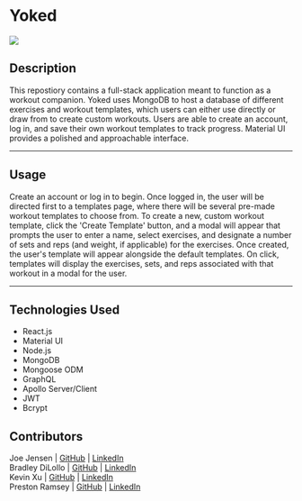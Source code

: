 # Yoked

[![](https://img.shields.io/static/v1?label=License&message=MIT&color=<yellow>)](https://opensource.org/licenses/MIT)

## Description
This repostiory contains a full-stack application meant to function as a workout companion. Yoked uses MongoDB to host a database of different exercises and workout templates, which users can either use directly or draw from to create custom workouts. Users are able to create an account, log in, and save their own workout templates to track progress. Material UI provides a polished and approachable interface.

---

## Usage
Create an account or log in to begin. Once logged in, the user will be directed first to a templates page, where there will be several pre-made workout templates to choose from. To create a new, custom workout template, click the 'Create Template' button, and a modal will appear that prompts the user to enter a name, select exercises, and designate a number of sets and reps (and weight, if applicable) for the exercises. Once created, the user's template will appear alongside the default templates. On click, templates will display the exercises, sets, and reps associated with that workout in a modal for the user.

---

## Technologies Used
- React.js
- Material UI
- Node.js
- MongoDB
- Mongoose ODM
- GraphQL
- Apollo Server/Client
- JWT
- Bcrypt

## Contributors
Joe Jensen &#124; [GitHub](https://github.com/joedjensen) &#124; [LinkedIn](https://www.linkedin.com/in/joseph-jensen-5a150b91/)    
Bradley DiLollo &#124; [GitHub](https://github.com/bdilollo) &#124; [LinkedIn](https://www.linkedin.com/in/bradley-dilollo/)  
Kevin Xu &#124; [GitHub](https://github.com/KevinPXu) &#124; [LinkedIn](https://www.linkedin.com/in/kevin-xu-4672a7215/)  
Preston Ramsey &#124; [GitHub](https://github.com/PRamsey02) &#124; [LinkedIn](https://www.linkedin.com/in/preston-ramsey-354ab5244/)